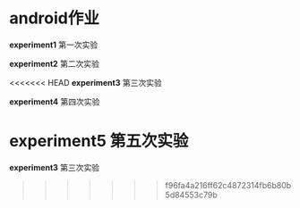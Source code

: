 # android作业

**experiment1**     第一次实验

**experiment2**     第二次实验

<<<<<<< HEAD
**experiment3**     第三次实验

**experiment4**     第四次实验

**experiment5**     第五次实验
=======
**experiment3**    第三次实验
>>>>>>> f96fa4a216ff62c4872314fb6b80b5d84553c79b

